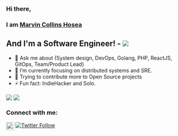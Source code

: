 ### Hi there, 
### I am [Marvin Collins Hosea](https://marvinhosea.pro)

## And I'm a Software Engineer! - [![](https://komarev.com/ghpvc/?username=marvinhosea&label=Views&color=brightgreen&style=plastic)](https://github.com/marvinhosea)

- 💬  Ask me about (System design, DevOps, Golang, PHP, ReactJS, GitOps, Team/Product Lead)
- 🌱  I’m currently focusing on distributed systems and SRE.
- 🥅  Trying to contribute more to Open Source projects
- ⚡   Fun fact: IndieHacker and Solo.



<img align="center" src="https://github-readme-stats-amber-one.vercel.app/api?username=marvinhosea&show_icons=true" />
<img align="center" src="https://github-readme-stats-amber-one.vercel.app/api/top-langs/?username=esmaeelnabil&layout=compact" />



### Connect with me:

[<img align="left" alt="EsmaeelNabil | Twitter" width="22px" src="https://cdn.jsdelivr.net/npm/simple-icons@v3/icons/twitter.svg" />][twitter]
[![Twitter Follow](https://img.shields.io/twitter/follow/NomadSEG?color=1DA1F2&logo=twitter&style=for-the-badge)](https://twitter.com/intent/follow?original_referer=https%3A%2F%2Fgithub.com%2FEsmaeelNabil&screen_name=NomadSEG)



[twitter]: https://twitter.com/NomadSEG
